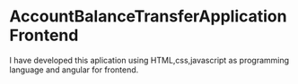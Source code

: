 # AccountBalanceTransferApplicationFrontend
I have developed this aplication using HTML,css,javascript as programming language and angular for frontend.
